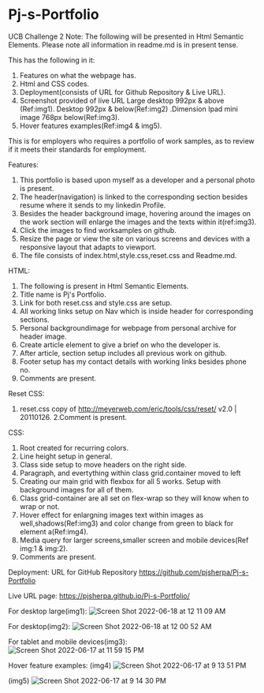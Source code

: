 # Pj-s-Portfolio
UCB Challenge 2
Note:
The following will be presented in Html Semantic Elements.
Please note all information in readme.md is in present tense.

This has the following in it:

1. Features on what the webpage has.
2. Html and CSS codes.
3. Deployment(consists of URL for Github Repository & Live URL). 
4. Screenshot provided of live URL Large desktop 992px & above (Ref:img1). Desktop 992px & below(Ref:img2) .Dimension Ipad mini image 768px below(Ref:img3).
5. Hover features examples(Ref:img4 & img5).

This is for employers who requires a portfolio of work samples, as to review if it meets their standards for employment.

Features:

1. This portfolio is based upon myself as a developer and a personal photo is present. 
2. The header(navigation) is linked to the corresponding section besides resume where it sends to my linkedin Profile.
3. Besides the header background image, hovering around the images on the work section will enlarge the images and the texts within it(ref:img3).
4. Click the images to find worksamples on github.
5. Resize the page or view the site on various screens and devices with a responsive layout that adapts to viewport.
6. The file consists of index.html,style.css,reset.css and Readme.md.

HTML:

1. The following is present in Html Semantic Elements.
2. Title name is Pj's Portfolio.
3. Link for both reset.css and style.css are setup.
4. All working links setup on Nav which is inside header for corresponding sections.
5. Personal backgroundimage for webpage from personal archive for header image.
6. Create article element to give a brief on who the developer is.
7. After article, section setup includes all previous work on github.
8. Footer setup has my contact details with working links besides phone no.
9. Comments are present.

Reset CSS:
1. reset.css copy of http://meyerweb.com/eric/tools/css/reset/ 
   v2.0 | 20110126.
2.Comment is present.

CSS:

1. Root created for recurring colors.
2. Line height setup in general.
3. Class side setup to move headers on the right side.
4. Paragraph, and evertything within class grid.container moved to left
5. Creating our main grid with flexbox for all 5 works. Setup with background images for all of them. 
6. Class grid-container are all set on flex-wrap so they will know when to wrap or not.
7. Hover effect for enlargning images text within images as well,shadows(Ref:img3) and color change from green to black for element a(Ref:img4).
8. Media query for larger screens,smaller screen and mobile devices(Ref img:1 & img:2).
9. Comments are present.

Deployment: URL for GitHub Repository https://github.com/pjsherpa/Pj-s-Portfolio

Live URL page: https://pjsherpa.github.io/Pj-s-Portfolio/

For desktop large(img1):
![Screen Shot 2022-06-18 at 12 11 09 AM](https://user-images.githubusercontent.com/105903416/174427184-7cdda24e-f993-4908-a6d4-76fdc02ab7f9.png)



For desktop(img2):
![Screen Shot 2022-06-18 at 12 00 52 AM](https://user-images.githubusercontent.com/105903416/174427004-3a6d2d50-86d5-4acf-8608-271019e092a9.png)


For tablet and mobile devices(img3):
![Screen Shot 2022-06-17 at 11 59 15 PM](https://user-images.githubusercontent.com/105903416/174427011-45d4fdb8-98bc-4489-ad8d-daf477cc6354.png)


Hover feature examples:
(img4) ![Screen Shot 2022-06-17 at 9 13 51 PM](https://user-images.githubusercontent.com/105903416/174422480-f2d6cca2-b3de-4914-95a7-b5504a715f14.png)

(img5) ![Screen Shot 2022-06-17 at 9 14 30 PM](https://user-images.githubusercontent.com/105903416/174422485-34c6509d-dc4c-4b04-87aa-794ac05a54d8.png)



